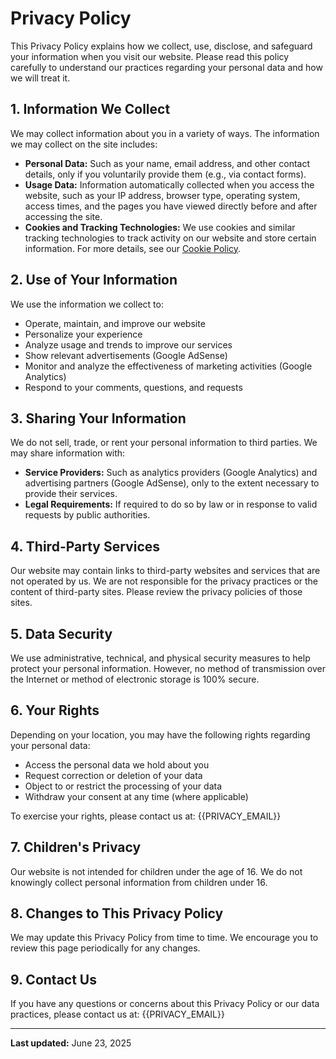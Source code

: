 # Privacy Policy

This Privacy Policy explains how we collect, use, disclose, and safeguard your information when you visit our website. Please read this policy carefully to understand our practices regarding your personal data and how we will treat it.

## 1. Information We Collect

We may collect information about you in a variety of ways. The information we may collect on the site includes:

- **Personal Data:** Such as your name, email address, and other contact details, only if you voluntarily provide them (e.g., via contact forms).
- **Usage Data:** Information automatically collected when you access the website, such as your IP address, browser type, operating system, access times, and the pages you have viewed directly before and after accessing the site.
- **Cookies and Tracking Technologies:** We use cookies and similar tracking technologies to track activity on our website and store certain information. For more details, see our [Cookie Policy](/cookie-policy).

## 2. Use of Your Information

We use the information we collect to:

- Operate, maintain, and improve our website
- Personalize your experience
- Analyze usage and trends to improve our services
- Show relevant advertisements (Google AdSense)
- Monitor and analyze the effectiveness of marketing activities (Google Analytics)
- Respond to your comments, questions, and requests

## 3. Sharing Your Information

We do not sell, trade, or rent your personal information to third parties. We may share information with:

- **Service Providers:** Such as analytics providers (Google Analytics) and advertising partners (Google AdSense), only to the extent necessary to provide their services.
- **Legal Requirements:** If required to do so by law or in response to valid requests by public authorities.

## 4. Third-Party Services

Our website may contain links to third-party websites and services that are not operated by us. We are not responsible for the privacy practices or the content of third-party sites. Please review the privacy policies of those sites.

## 5. Data Security

We use administrative, technical, and physical security measures to help protect your personal information. However, no method of transmission over the Internet or method of electronic storage is 100% secure.

## 6. Your Rights

Depending on your location, you may have the following rights regarding your personal data:

- Access the personal data we hold about you
- Request correction or deletion of your data
- Object to or restrict the processing of your data
- Withdraw your consent at any time (where applicable)

To exercise your rights, please contact us at: {{PRIVACY_EMAIL}}

## 7. Children's Privacy

Our website is not intended for children under the age of 16. We do not knowingly collect personal information from children under 16.

## 8. Changes to This Privacy Policy

We may update this Privacy Policy from time to time. We encourage you to review this page periodically for any changes.

## 9. Contact Us

If you have any questions or concerns about this Privacy Policy or our data practices, please contact us at: {{PRIVACY_EMAIL}}

---

**Last updated:** June 23, 2025
